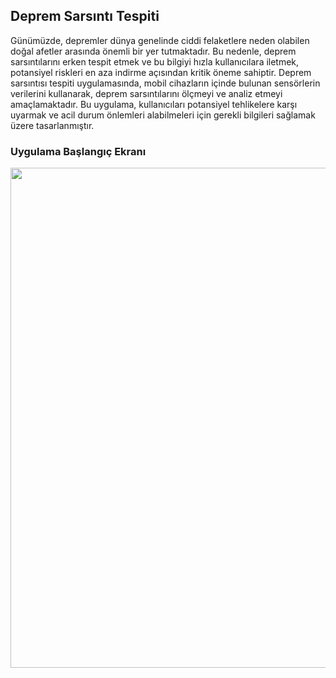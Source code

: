 ## Deprem Sarsıntı Tespiti


  Günümüzde, depremler dünya genelinde ciddi felaketlere neden olabilen doğal afetler arasında önemli bir yer tutmaktadır. Bu nedenle, deprem sarsıntılarını erken tespit etmek ve bu bilgiyi hızla kullanıcılara iletmek, potansiyel riskleri en aza indirme açısından kritik öneme sahiptir. 
  Deprem sarsıntısı tespiti uygulamasında, mobil cihazların içinde bulunan sensörlerin verilerini kullanarak, deprem sarsıntılarını ölçmeyi ve analiz etmeyi amaçlamaktadır. Bu uygulama, kullanıcıları potansiyel tehlikelere karşı uyarmak ve acil durum önlemleri alabilmeleri için gerekli bilgileri sağlamak üzere tasarlanmıştır.

### Uygulama Başlangıç Ekranı
<img src = "baslangic_ekrani.png" width ="700" height="800">







